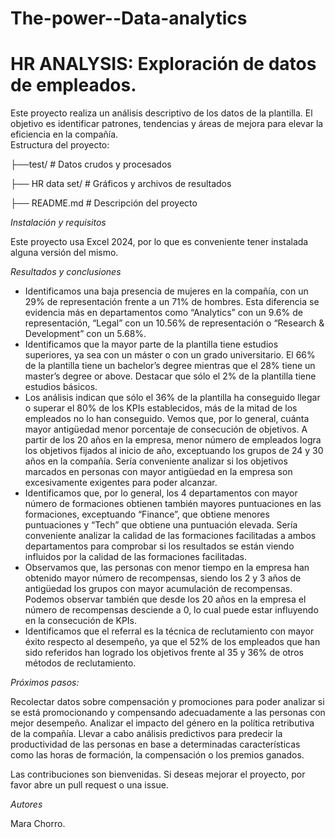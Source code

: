# The-power--Data-analytics
# HR ANALYSIS: Exploración de datos de empleados. 

Este proyecto realiza un análisis descriptivo de los datos de la plantilla. El objetivo es identificar patrones, tendencias y áreas de mejora para elevar la eficiencia en la compañía.  
Estructura del proyecto: 

├──test/                # Datos crudos y procesados

├── HR data set/             # Gráficos y archivos de resultados 

├── README.md            # Descripción del proyecto

*Instalación y requisitos* 

Este proyecto usa Excel 2024, por lo que es conveniente tener instalada alguna versión del mismo. 

*Resultados y conclusiones*

- Identificamos una baja presencia de mujeres en la compañía, con un 29% de representación frente a un 71% de hombres. Esta diferencia se evidencia más en departamentos como “Analytics” con un 9.6% de representación, “Legal” con un 10.56% de representación o “Research & Development” con un 5.68%.  
- Identificamos que la mayor parte de la plantilla tiene estudios superiores, ya sea con un máster o con un grado universitario. El 66% de la plantilla tiene un bachelor’s degree mientras que el 28% tiene un master’s degree or above. Destacar que sólo el 2% de la plantilla tiene estudios básicos. 
- Los análisis indican que sólo el 36% de la plantilla ha conseguido llegar o superar el 80% de los KPIs establecidos, más de la mitad de los empleados no lo han conseguido. Vemos que, por lo general, cuánta mayor antigüedad menor porcentaje de consecución de objetivos. A partir de los 20 años en la empresa, menor número de empleados logra los objetivos fijados al inicio de año, exceptuando los grupos de 24 y 30 años en la compañía. Sería conveniente analizar si los objetivos marcados en personas con mayor antigüedad en la empresa son excesivamente exigentes para poder alcanzar. 
- Identificamos que, por lo general, los 4 departamentos con mayor número de formaciones obtienen también mayores puntuaciones en las formaciones, exceptuando “Finance”, que obtiene menores puntuaciones y “Tech” que obtiene una puntuación elevada. Sería conveniente analizar la calidad de las formaciones facilitadas a ambos departamentos para comprobar si los resultados se están viendo influidos por la calidad de las formaciones facilitadas. 
- Observamos que, las personas con menor tiempo en la empresa han obtenido mayor número de recompensas, siendo los 2 y 3 años de antigüedad los grupos con mayor acumulación de recompensas. Podemos observar también que desde los 20 años en la empresa el número de recompensas desciende a 0, lo cual puede estar influyendo en la consecución de KPIs. 
- Identificamos que el referral es la técnica de reclutamiento con mayor éxito respecto al desempeño, ya que el 52% de los empleados que han sido referidos han logrado los objetivos frente al 35 y 36% de otros métodos de reclutamiento.

*Próximos pasos:* 

Recolectar datos sobre compensación y promociones para poder analizar si se está promocionando y compensando adecuadamente a las personas con mejor desempeño. Analizar el impacto del género en la política retributiva de la compañía. 
Llevar a cabo análisis predictivos para predecir la productividad de las personas en base a determinadas características como las horas de formación, la compensación o los premios ganados. 

Las contribuciones son bienvenidas. Si deseas mejorar el proyecto, por favor abre un pull request o una issue.

*Autores*

Mara Chorro.   
